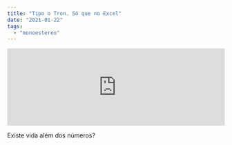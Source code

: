 ```yaml
---
title: "Tipo o Tron. Só que no Excel"
date: "2021-01-22"
tags: 
  - "monoestereo"
---
```


<iframe src="https://anchor.fm/monoestereo/embed/episodes/Tipo-o-Tron--S-que-no-Excel-ekj0oq" height="180px" width="100%" frameborder="0" scrolling="no" style="width:100%; height:180px;"></iframe>

Existe vida além dos números?
